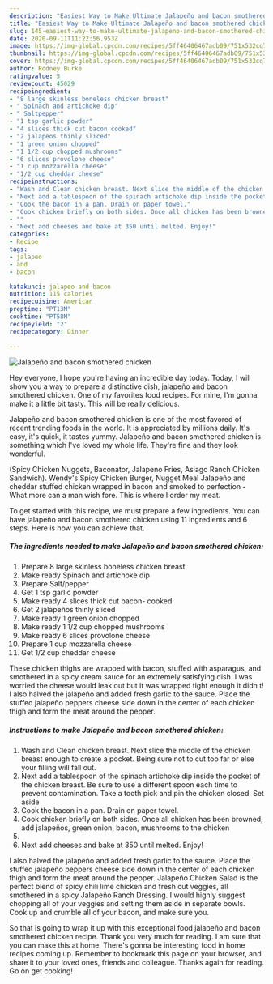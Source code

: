 ```yaml
---
description: "Easiest Way to Make Ultimate Jalapeño and bacon smothered chicken"
title: "Easiest Way to Make Ultimate Jalapeño and bacon smothered chicken"
slug: 145-easiest-way-to-make-ultimate-jalapeno-and-bacon-smothered-chicken
date: 2020-09-11T11:22:56.953Z
image: https://img-global.cpcdn.com/recipes/5ff46406467adb09/751x532cq70/jalapeno-and-bacon-smothered-chicken-recipe-main-photo.jpg
thumbnail: https://img-global.cpcdn.com/recipes/5ff46406467adb09/751x532cq70/jalapeno-and-bacon-smothered-chicken-recipe-main-photo.jpg
cover: https://img-global.cpcdn.com/recipes/5ff46406467adb09/751x532cq70/jalapeno-and-bacon-smothered-chicken-recipe-main-photo.jpg
author: Rodney Burke
ratingvalue: 5
reviewcount: 45029
recipeingredient:
- "8 large skinless boneless chicken breast"
- " Spinach and artichoke dip"
- " Saltpepper"
- "1 tsp garlic powder"
- "4 slices thick cut bacon cooked"
- "2 jalapeos thinly sliced"
- "1 green onion chopped"
- "1 1/2 cup chopped mushrooms"
- "6 slices provolone cheese"
- "1 cup mozzarella cheese"
- "1/2 cup cheddar cheese"
recipeinstructions:
- "Wash and Clean chicken breast. Next slice the middle of the chicken breast enough to create a pocket. Being sure not to cut too far or else your filling will fall out."
- "Next add a tablespoon of the spinach artichoke dip inside the pocket of the chicken breast. Be sure to use a different spoon each time to prevent contamination. Take a tooth pick and pin the chicken closed. Set aside"
- "Cook the bacon in a pan. Drain on paper towel."
- "Cook chicken briefly on both sides. Once all chicken has been browned, add jalapeños, green onion, bacon, mushrooms to the chicken"
- ""
- "Next add cheeses and bake at 350 until melted. Enjoy!"
categories:
- Recipe
tags:
- jalapeo
- and
- bacon

katakunci: jalapeo and bacon 
nutrition: 115 calories
recipecuisine: American
preptime: "PT13M"
cooktime: "PT58M"
recipeyield: "2"
recipecategory: Dinner

---
```



![Jalapeño and bacon smothered chicken](https://img-global.cpcdn.com/recipes/5ff46406467adb09/751x532cq70/jalapeno-and-bacon-smothered-chicken-recipe-main-photo.jpg)

Hey everyone, I hope you're having an incredible day today. Today, I will show you a way to prepare a distinctive dish, jalapeño and bacon smothered chicken. One of my favorites food recipes. For mine, I'm gonna make it a little bit tasty. This will be really delicious.

Jalapeño and bacon smothered chicken is one of the most favored of recent trending foods in the world. It is appreciated by millions daily. It's easy, it's quick, it tastes yummy. Jalapeño and bacon smothered chicken is something which I've loved my whole life. They're fine and they look wonderful.

(Spicy Chicken Nuggets, Baconator, Jalapeno Fries, Asiago Ranch Chicken Sandwich). Wendy&#39;s Spicy Chicken Burger, Nugget Meal Jalapeño and cheddar stuffed chicken wrapped in bacon and smoked to perfection - What more can a man wish fore. This is where I order my meat.


To get started with this recipe, we must prepare a few ingredients. You can have jalapeño and bacon smothered chicken using 11 ingredients and 6 steps. Here is how you can achieve that.

<!--inarticleads1-->

##### The ingredients needed to make Jalapeño and bacon smothered chicken:

1. Prepare 8 large skinless boneless chicken breast
1. Make ready  Spinach and artichoke dip
1. Prepare  Salt/pepper
1. Get 1 tsp garlic powder
1. Make ready 4 slices thick cut bacon- cooked
1. Get 2 jalapeños thinly sliced
1. Make ready 1 green onion chopped
1. Make ready 1 1/2 cup chopped mushrooms
1. Make ready 6 slices provolone cheese
1. Prepare 1 cup mozzarella cheese
1. Get 1/2 cup cheddar cheese


These chicken thighs are wrapped with bacon, stuffed with asparagus, and smothered in a spicy cream sauce for an extremely satisfying dish. I was worried the cheese would leak out but it was wrapped tight enough it didn t! I also halved the jalapeño and added fresh garlic to the sauce. Place the stuffed jalapeño peppers cheese side down in the center of each chicken thigh and form the meat around the pepper. 

<!--inarticleads2-->

##### Instructions to make Jalapeño and bacon smothered chicken:

1. Wash and Clean chicken breast. Next slice the middle of the chicken breast enough to create a pocket. Being sure not to cut too far or else your filling will fall out.
1. Next add a tablespoon of the spinach artichoke dip inside the pocket of the chicken breast. Be sure to use a different spoon each time to prevent contamination. Take a tooth pick and pin the chicken closed. Set aside
1. Cook the bacon in a pan. Drain on paper towel.
1. Cook chicken briefly on both sides. Once all chicken has been browned, add jalapeños, green onion, bacon, mushrooms to the chicken
1. 
1. Next add cheeses and bake at 350 until melted. Enjoy!


I also halved the jalapeño and added fresh garlic to the sauce. Place the stuffed jalapeño peppers cheese side down in the center of each chicken thigh and form the meat around the pepper. Jalapeño Chicken Salad is the perfect blend of spicy chili lime chicken and fresh cut veggies, all smothered in a spicy Jalapeño Ranch Dressing. I would highly suggest chopping all of your veggies and setting them aside in separate bowls. Cook up and crumble all of your bacon, and make sure you. 

So that is going to wrap it up with this exceptional food jalapeño and bacon smothered chicken recipe. Thank you very much for reading. I am sure that you can make this at home. There's gonna be interesting food in home recipes coming up. Remember to bookmark this page on your browser, and share it to your loved ones, friends and colleague. Thanks again for reading. Go on get cooking!
